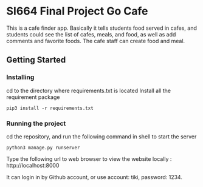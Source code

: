 # SI664 Final Project Go Cafe

This is a cafe finder app. Basically it tells students food served in cafes, and students could see the list of cafes, meals, and food, as well as add comments and favorite foods. The cafe staff can create food and meal.

## Getting Started
### Installing
cd to the directory where requirements.txt is located
Install all the requirement package
```
pip3 install -r requirements.txt
```

### Running the project
cd the repository, and run the following command in shell to start the server
```
python3 manage.py runserver
```
Type the following url to web browser to view the website locally : http://localhost:8000

It can login in by Github account, or use account: tiki, password: 1234.


